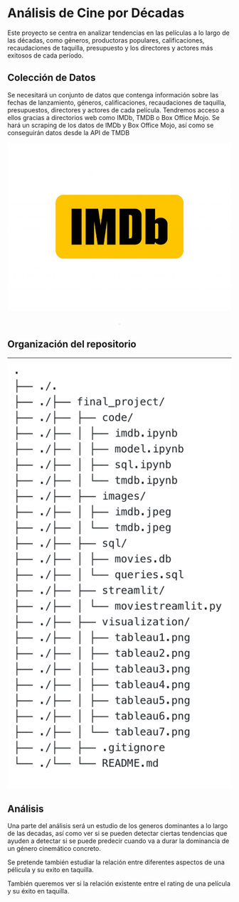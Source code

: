 # Análisis de Cine por Décadas

Este proyecto se centra en analizar tendencias en las películas a lo largo de las décadas, como géneros, productoras populares, calificaciones, recaudaciones de taquilla, presupuesto y los directores y actores más exitosos de cada período.

## Colección de Datos

Se necesitará un conjunto de datos que contenga información sobre las fechas de lanzamiento, géneros, calificaciones, recaudaciones de taquilla, presupuestos, directores y actores de cada película.  Tendremos acceso a ellos gracias a directorios web como IMDb, TMDB o Box Office Mojo. Se hará un scraping de los datos de IMDb y Box Office Mojo, así como se conseguirán datos desde la API de TMDB

<p align="center">
  <img src="images/imdb.jpeg" alt="Alternate text" width="whatever size you want">
</p>


<p align="center">
  <img src="images/tmdb.jpeg" alt="23" width="1.4">
</p>


## Organización del repositorio

---
<img src="images/tree.png" alt="Alternate text" width="whatever size you want">


## Análisis

Una parte del análisis será un estudio de los generos dominantes a lo largo de las decadas, así como ver si se pueden detectar ciertas tendencias que ayuden a detectar si se puede predecir cuando va a durar la dominancia de un género cinemático concreto.

Se pretende también estudiar la relación entre diferentes aspectos de una pélicula y su exito en taquilla.

También queremos ver si la relación existente entre el rating de una película y su éxito en taquilla.


